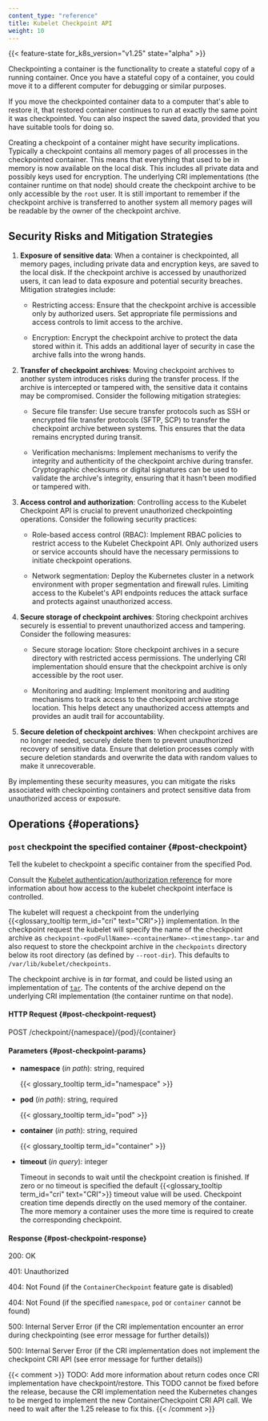 ```yaml
---
content_type: "reference"
title: Kubelet Checkpoint API
weight: 10
---
```



{{< feature-state for_k8s_version="v1.25" state="alpha" >}}

Checkpointing a container is the functionality to create a stateful copy of a
running container. Once you have a stateful copy of a container, you could
move it to a different computer for debugging or similar purposes.

If you move the checkpointed container data to a computer that's able to restore
it, that restored container continues to run at exactly the same
point it was checkpointed. You can also inspect the saved data, provided that you
have suitable tools for doing so.

Creating a checkpoint of a container might have security implications. Typically
a checkpoint contains all memory pages of all processes in the checkpointed
container. This means that everything that used to be in memory is now available
on the local disk. This includes all private data and possibly keys used for
encryption. The underlying CRI implementations (the container runtime on that node)
should create the checkpoint archive to be only accessible by the `root` user. It
is still important to remember if the checkpoint archive is transferred to another
system all memory pages will be readable by the owner of the checkpoint archive.

## Security Risks and Mitigation Strategies

1. **Exposure of sensitive data**: When a container is checkpointed, all memory pages,
 including private data and encryption keys, are saved to the local disk. If the 
 checkpoint archive is accessed by unauthorized users, it can lead to data exposure 
 and potential security breaches. Mitigation strategies include:

   - Restricting access: Ensure that the checkpoint archive is accessible only
    by authorized users. Set appropriate file permissions and access controls
    to limit access to the archive.
   
   - Encryption: Encrypt the checkpoint archive to protect the data stored 
   within it. This adds an additional layer of security in case the archive 
   falls into the wrong hands.

2. **Transfer of checkpoint archives**: Moving checkpoint archives to another
 system introduces risks during the transfer process. If the archive is 
 intercepted or tampered with, the sensitive data it contains may be compromised.
  Consider the following mitigation strategies:

   - Secure file transfer: Use secure transfer protocols such as SSH or encrypted 
   file transfer protocols (SFTP, SCP) to transfer the checkpoint archive between systems.
    This ensures that the data remains encrypted during transit.

   - Verification mechanisms: Implement mechanisms to verify the integrity and 
   authenticity of the checkpoint archive during transfer. Cryptographic checksums
    or digital signatures can be used to validate the archive's integrity, ensuring 
    that it hasn't been modified or tampered with.

3. **Access control and authorization**: Controlling access to the Kubelet Checkpoint 
API is crucial to prevent unauthorized checkpointing operations. Consider the following 
security practices:

   - Role-based access control (RBAC): Implement RBAC policies to restrict access to the
    Kubelet Checkpoint API. Only authorized users or service accounts should have the 
    necessary permissions to initiate checkpoint operations.

   - Network segmentation: Deploy the Kubernetes cluster in a network environment with proper
    segmentation and firewall rules. Limiting access to the Kubelet's API endpoints reduces
     the attack surface and protects against unauthorized access.

4. **Secure storage of checkpoint archives**: Storing checkpoint archives securely is essential 
to prevent unauthorized access and tampering. Consider the following measures:

   - Secure storage location: Store checkpoint archives in a secure directory with restricted 
   access permissions. The underlying CRI implementation should ensure that the checkpoint 
   archive is only accessible by the root user.

   - Monitoring and auditing: Implement monitoring and auditing mechanisms to track access to 
   the checkpoint archive storage location. This helps detect any unauthorized access attempts 
   and provides an audit trail for accountability.

5. **Secure deletion of checkpoint archives**: When checkpoint archives are no longer needed, 
securely delete them to prevent unauthorized recovery of sensitive data. Ensure that deletion 
processes comply with secure deletion standards and overwrite the data with random values to
 make it unrecoverable.

By implementing these security measures, you can mitigate the risks associated with checkpointing 
containers and protect sensitive data from unauthorized access or exposure.

## Operations {#operations}

### `post` checkpoint the specified container {#post-checkpoint}

Tell the kubelet to checkpoint a specific container from the specified Pod.

Consult the [Kubelet authentication/authorization reference](/docs/reference/access-authn-authz/kubelet-authn-authz)
for more information about how access to the kubelet checkpoint interface is
controlled.

The kubelet will request a checkpoint from the underlying
{{<glossary_tooltip term_id="cri" text="CRI">}} implementation. In the checkpoint
request the kubelet will specify the name of the checkpoint archive as
`checkpoint-<podFullName>-<containerName>-<timestamp>.tar` and also request to
store the checkpoint archive in the `checkpoints` directory below its root
directory (as defined by `--root-dir`).  This defaults to
`/var/lib/kubelet/checkpoints`.

The checkpoint archive is in _tar_ format, and could be listed using an implementation of
[`tar`](https://pubs.opengroup.org/onlinepubs/7908799/xcu/tar.html). The contents of the
archive depend on the underlying CRI implementation (the container runtime on that node).

#### HTTP Request {#post-checkpoint-request}

POST /checkpoint/{namespace}/{pod}/{container}

#### Parameters {#post-checkpoint-params}

- **namespace** (*in path*): string, required

  {{< glossary_tooltip term_id="namespace" >}}

- **pod** (*in path*): string, required

  {{< glossary_tooltip term_id="pod" >}}

- **container** (*in path*): string, required

  {{< glossary_tooltip term_id="container" >}}

- **timeout** (*in query*): integer

  Timeout in seconds to wait until the checkpoint creation is finished.
  If zero or no timeout is specified the default {{<glossary_tooltip
  term_id="cri" text="CRI">}} timeout value will be used. Checkpoint
  creation time depends directly on the used memory of the container.
  The more memory a container uses the more time is required to create
  the corresponding checkpoint.

#### Response {#post-checkpoint-response}

200: OK

401: Unauthorized

404: Not Found (if the `ContainerCheckpoint` feature gate is disabled)

404: Not Found (if the specified `namespace`, `pod` or `container` cannot be found)

500: Internal Server Error (if the CRI implementation encounter an error during checkpointing (see error message for further details))

500: Internal Server Error (if the CRI implementation does not implement the checkpoint CRI API (see error message for further details))

{{< comment >}}
TODO: Add more information about return codes once CRI implementation have checkpoint/restore.
      This TODO cannot be fixed before the release, because the CRI implementation need
      the Kubernetes changes to be merged to implement the new ContainerCheckpoint CRI API
      call. We need to wait after the 1.25 release to fix this.
{{< /comment >}}
